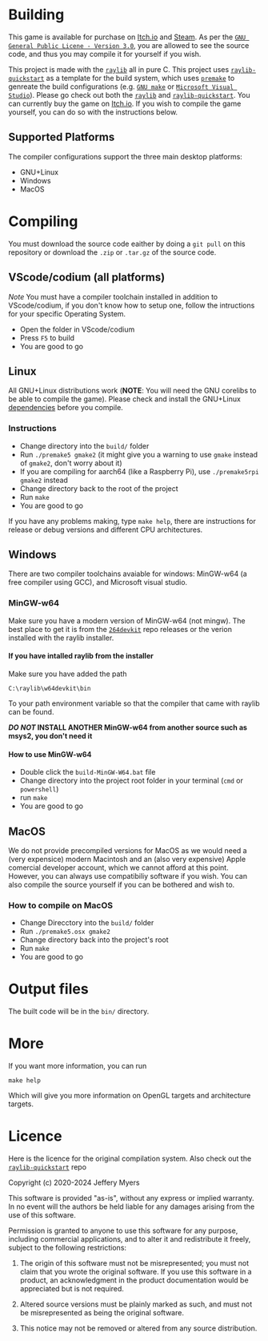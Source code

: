 # Building
This game is available for purchase on [Itch.io](https://itch.io) and [Steam](https://store.steampowered.com). As per the [`GNU General Public Licene - Version 3.0`](https://www.gnu.org/licenses/gpl-3.0.en.html), you are allowed to see the source code, and thus you may compile it for yourself if you wish.

This project is made with the [`raylib`](https://github.com/raysan5/raylib) all in pure C. This project uses [`raylib-quickstart`](https://github.com/raylib-extras/raylib-quickstart) as a template for the build system, which uses [`premake`](https://premake.github.io/) to genreate the build configurations (e.g. [`GNU make`](https://www.gnu.org/software/make/) or [`Microsoft Visual Studio`](https://visualstudio.microsoft.com/)). Please go check out both the [`raylib`](https://github.com/raysan5/raylib) and [`raylib-quickstart`](https://github.com/raylib-extras/raylib-quickstart). You can currently buy the game on [Itch.io](https://itch.io). If you wish to compile the game yourself, you can do so with the instructions below.

## Supported Platforms
The compiler configurations support the three main desktop platforms:
- GNU+Linux
- Windows
- MacOS

# Compiling
You must download the source code eaither by doing a `git pull` on this repository or download the `.zip` or `.tar.gz` of the source code.

## VScode/codium (all platforms)
*Note* You must have a compiler toolchain installed in addition to VScode/codium, if you don't know how to setup one, follow the intructions for your specific Operating System.

- Open the folder in VScode/codium
- Press `F5` to build
- You are good to go

## Linux
All GNU+Linux distributions work (**NOTE**: You will need the GNU corelibs to be able to compile the game).
Please check and install the GNU+Linux [dependencies](https://github.com/raysan5/raylib/wiki/Working-on-GNU-Linux#dependencies) before you compile.

### Instructions
- Change directory into the `build/` folder
- Run `./premake5 gmake2` (it might give you a warning to use `gmake` instead of `gmake2`, don't worry about it)
- If you are compiling for aarch64 (like a Raspberry Pi), use `./premake5rpi gmake2` instead
- Change directory back to the root of the project
- Run `make`
- You are good to go

If you have any problems making, type `make help`, there are instructions for release or debug versions and different CPU architectures.

## Windows
There are two compiler toolchains avaiable for windows: MinGW-w64 (a free compiler using GCC), and Microsoft visual studio.

### MinGW-w64
Make sure you have a modern version of MinGW-w64 (not mingw).
The best place to get it is from the [`264devkit`](https://github.com/skeeto/w64devkit) repo releases or the verion installed with the raylib installer.

#### If you have intalled raylib from the installer
Make sure you have added the path

`C:\raylib\w64devkit\bin`

To your path environment variable so that the compiler that came with raylib can be found.

**_DO NOT_ INSTALL ANOTHER MinGW-w64 from another source such as msys2, you don't need it**

#### How to use MinGW-w64
- Double click the `build-MinGW-W64.bat` file
- Change directory into the project root folder in your terminal (`cmd` or `powershell`)
- run `make`
- You are good to go

## MacOS
We do not provide precompiled versions for MacOS as we would need a (very expensice) modern Macintosh and an (also very expensive) Apple comercial developer account, which we cannot afford at this point. However, you can always use compatibiliy software if you wish. You can also compile the source yourself if you can be bothered and wish to.

### How to compile on MacOS
- Change Direcctory into the `build/` folder
- Run `./premake5.osx gmake2`
- Change directory back into the project's root
- Run `make`
- You are good to go

# Output files
The built code will be in the `bin/` directory.

# More
If you want more information, you can run

`make help`

Which will give you more information on OpenGL targets and architecture targets.

# Licence
Here is the licence for the original compilation system. Also check out the [`raylib-quickstart`](https://github.com/raylib-extras/raylib-quickstart) repo

Copyright (c) 2020-2024 Jeffery Myers

This software is provided "as-is", without any express or implied warranty. In no event 
will the authors be held liable for any damages arising from the use of this software.

Permission is granted to anyone to use this software for any purpose, including commercial 
applications, and to alter it and redistribute it freely, subject to the following restrictions:

  1. The origin of this software must not be misrepresented; you must not claim that you 
  wrote the original software. If you use this software in a product, an acknowledgment 
  in the product documentation would be appreciated but is not required.

  2. Altered source versions must be plainly marked as such, and must not be misrepresented
  as being the original software.

  3. This notice may not be removed or altered from any source distribution.
